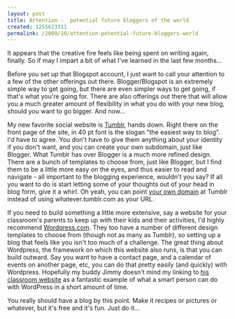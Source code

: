 ```yaml
--- 
layout: post
title: Attention -  potential future bloggers of the world
created: 1255623311
permalink: /2009/10/attention-potential-future-bloggers-world
---
```

It appears that the creative fire feels like being spent on writing again, finally.  So if may I impart a bit of what I've learned in the last few months...

Before you set up that Blogspot account, I just want to call your attention to a few of the other offerings out there.  Blogger/Blogspot is an extremely simple way to get going, but there are even simpler ways to get going, if that's what you're going for.  There are also offerings out there that will allow you a much greater amount of flexibility in what you do with your new blog, should you want to go bigger.  And now...

My new favorite social website is <a href="http://www.tumblr.com/">Tumblr</a>, hands down.  Right there on the front page of the site, in 40 pt font is the slogan "the easiest way to blog".  I'd have to agree.  You don't have to give them anything about your identity if you don't want, and you can create your own subdomain, just like Blogger.  What Tumblr has over Blogger is a much more refined design.  There are a bunch of templates to choose from, just like Blogger, but I find them to be a little more easy on the eyes, and thus easier to read and navigate - all important to the blogging experience, wouldn't you say?  If all you want to do is start letting some of your thoughts out of your head in blog form, give it a whirl.  Oh yeah, you can point <a href="http://johnnygrubb.com/">your own domain</a> at Tumblr instead of using whatever.tumblr.com as your URL.

If you need to build something a little more extensive, say a website for your classroom's parents to keep up with their kids and their activities, I'd highly recommend <a href="http://wordpress.com/">Wordpress.com</a>.  They too have a number of different design templates to choose from (though not as many as Tumblr), so setting up a blog that feels like you isn't too much of a challenge.  The great thing about Wordpress, the framework on which this website also runs, is that you can build outward.  Say you want to have a contact page, and a calendar of events on another page, etc, you can do that pretty easily (and quickly) with Wordpress.  Hopefully my buddy Jimmy doesn't mind my linking to <a href="http://mrsapia108.wordpress.com/">his classroom website</a> as a fantastic example of what a smart person can do with WordPress in a short amount of time.

You really should have a blog by this point.  Make it recipes or pictures or whatever, but it's free and it's fun.  Just do it...

